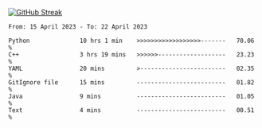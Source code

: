 [![GitHub Streak](https://streak-stats.demolab.com?user=renren-017&theme=sea&hide_border=true&background=DD272700)](https://git.io/streak-stats)

<!--START_SECTION:waka-->

```text
From: 15 April 2023 - To: 22 April 2023

Python              10 hrs 1 min    >>>>>>>>>>>>>>>>>>-------   70.06 %
C++                 3 hrs 19 mins   >>>>>>-------------------   23.23 %
YAML                20 mins         >------------------------   02.35 %
GitIgnore file      15 mins         -------------------------   01.82 %
Java                9 mins          -------------------------   01.05 %
Text                4 mins          -------------------------   00.51 %
```

<!--END_SECTION:waka-->
